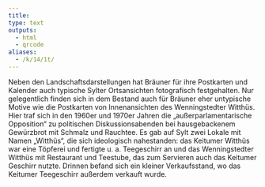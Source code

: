 ```yaml
---
title:
type: text
outputs:
  - html
  - qrcode
aliases:
  - /k/14/1t/
---
```



Neben den Landschaftsdarstellungen hat Bräuner für ihre Postkarten und Kalender auch typische Sylter Ortsansichten fotografisch festgehalten.
Nur gelegentlich finden sich in dem Bestand auch für Bräuner eher untypische Motive wie die Postkarten von Innenansichten des Wenningstedter Witthüs.
Hier traf sich in den 1960er und 1970er Jahren die „außerparlamentarische Opposition“ zu politischen Diskussionsabenden bei hausgebackenem Gewürzbrot mit Schmalz und Rauchtee.
Es gab auf Sylt zwei Lokale mit Namen „Witthüs“, die sich ideologisch nahestanden: das Keitumer Witthüs war eine Töpferei und fertigte u. a. Teegeschirr an und das Wenningstedter Witthüs mit Restaurant und Teestube, das zum Servieren auch das Keitumer Geschirr nutzte. Drinnen befand sich ein kleiner Verkaufsstand, wo das Keitumer Teegeschirr außerdem verkauft wurde.
